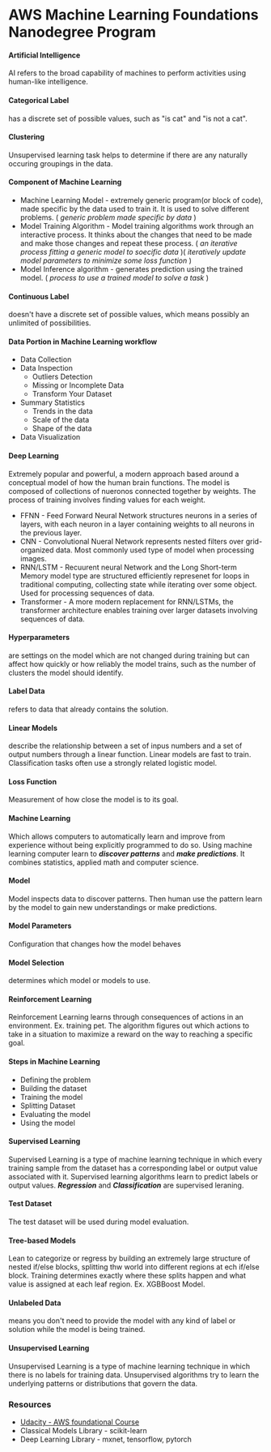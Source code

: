 # AWS Machine Learning Foundations Nanodegree Program

#### Artificial Intelligence
AI refers to the broad capability of machines to perform activities using human-like intelligence. 

#### Categorical Label 
has a discrete set of possible values, such as "is cat" and "is not a cat". 

#### Clustering
Unsupervised learning task helps to determine if there are any naturally occuring groupings in the data. 

#### Component of Machine Learning
* Machine Learning Model - extremely generic program(or block of code), made specific by the data used to train it. It is used to solve different problems. ( *generic problem made specific by data* )
* Model Training Algorithm - Model training algorithms work through an interactive process. It thinks about the changes that need to be made and make those changes and repeat these process. ( *an iterative process fitting a generic model to soecific data* )( *iteratively update model parameters to minimize some loss function* )
* Model Inference algorithm - generates prediction using the trained model. ( *process to use a trained model to solve a task* )

#### Continuous Label
doesn't have a discrete set of possible values, which means possibly an unlimited of possibilities. 

#### Data Portion in Machine Learning workflow
* Data Collection
* Data Inspection
  * Outliers Detection
  * Missing or Incomplete Data
  * Transform Your Dataset
* Summary Statistics
  * Trends in the data
  * Scale of the data
  * Shape of the data
* Data Visualization

#### Deep Learning
Extremely popular and powerful, a modern approach based around a conceptual model of how the human brain functions. The model is composed of collections of nueronos connected together by weights. The process of training involves finding values for each weight. 
* FFNN - Feed Forward Neural Network structures neurons in a series of layers, with each neuron in a layer containing weights to all neurons in the previous layer. 
* CNN - Convolutional Nueral Network represents nested filters over grid-organized data. Most commonly used type of model when processing images. 
* RNN/LSTM - Recuurent neural Network and the Long Short-term Memory model type are structured efficiently represenet for loops in traditional computing, collecting state while iterating over some object. Used for processing sequences of data. 
* Transformer - A more modern replacement for RNN/LSTMs, the transformer architecture enables training over larger datasets involving sequences of data. 

#### Hyperparameters 
are settings on the model which are not changed during training but can affect how quickly or how reliably the model trains, such as the number of clusters the model should identify. 

#### Label Data
refers to data that already contains the solution. 

#### Linear Models
describe the relationship between a set of inpus numbers and a set of output numbers through a linear function. Linear models are fast to train. Classification tasks often use a strongly related logistic model.  

#### Loss Function
Measurement of how close the model is to its goal. 

#### Machine Learning
Which allows computers to automatically learn and improve from experience without being explicitly programmed to do so. Using machine learning computer learn to ***discover patterns*** and ***make predictions***. It combines statistics, applied math and computer science. 

#### Model
Model inspects data to discover patterns. Then human use the pattern learn by the model to gain new understandings or make predictions. 

#### Model Parameters 
Configuration that changes how the model behaves 

#### Model Selection
determines which model or models to use. 

#### Reinforcement Learning 
Reinforcement Learning learns through consequences of actions in an environment. Ex. training pet. The algorithm figures out which actions to take in a situation to maximize a reward on the way to reaching a specific goal. 

#### Steps in Machine Learning
* Defining the problem
* Building the dataset
* Training the model
 * Splitting Dataset
* Evaluating the model
* Using the model

#### Supervised Learning
Supervised Learning is a type of machine learning technique in which every training sample from the dataset has a corresponding label or output value associated with it. Supervised learning algorithms learn to predict labels or output values. ***Regression*** and ***Classification*** are supervised leraning. 

#### Test Dataset
The test dataset will be used during model evaluation.

#### Tree-based Models
Lean to categorize or regress by building an extremely large structure of nested if/else blocks, splitting thw world into different regions at ech if/else block. Training determines exactly where these splits happen and what value is assigned at each leaf region. Ex. XGBBoost Model.

#### Unlabeled Data
means you don't need to provide the model with any kind of label or solution while the model is being trained. 

#### Unsupervised Learning 
Unsupervised Learning is a type of machine learning technique in which there is no labels for training data. Unsupervised algorithms try to learn the underlying patterns or distributions that govern the data. 

### Resources
* [Udacity - AWS foundational Course](https://www.udacity.com/course/aws-machine-learning-foundations--ud090)
* Classical Models Library - scikit-learn
* Deep Learning Library - mxnet, tensorflow, pytorch
